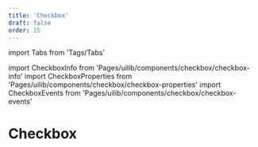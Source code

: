 ```yaml
---
title: 'Checkbox'
draft: false
order: 15
---
```


import Tabs from 'Tags/Tabs'

import CheckboxInfo from 'Pages/uilib/components/checkbox/checkbox-info'
import CheckboxProperties from 'Pages/uilib/components/checkbox/checkbox-properties'
import CheckboxEvents from 'Pages/uilib/components/checkbox/checkbox-events'

# Checkbox

<Tabs>
  <Tabs.Content>
    <CheckboxInfo />
  </Tabs.Content>
  <Tabs.Content>
    <CheckboxProperties />
  </Tabs.Content>
  <Tabs.Content>
    <CheckboxEvents />
  </Tabs.Content>
</Tabs>
